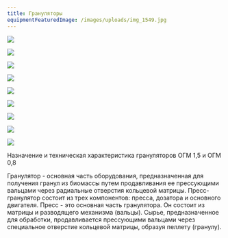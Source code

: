 ```yaml
---
title: Грануляторы
equipmentFeaturedImage: /images/uploads/img_1549.jpg
---
```

![](/images/uploads/img_1550.jpg)

![](/images/uploads/img_1547.jpg)

![](/images/uploads/img_2784.jpg)

![](/images/uploads/img_1594.jpg)

![](/images/uploads/img_1597.jpg)

![](/images/uploads/img_1598.jpg)

![](/images/uploads/img_2785.jpg)

![](/images/uploads/img_2786.jpg)

![](/images/uploads/img_2789.jpg)

Назначение и техническая характеристика грануляторов ОГМ 1,5 и ОГМ 0,8

Гранулятор - основная часть оборудования, предназначенная для получения гранул из биомассы путем продавливания ее прессующими вальцами через радиальные отверстия
кольцевой матрицы. Пресс-гранулятор состоит из трех компонентов: пресса, дозатора и основного двигателя. Пресс - это основная часть гранулятора. Он состоит из матрицы и
разводящего механизма (вальцы). Сырье, предназначенное для обработки, продавливается
прессующими вальцами через специальное отверстие кольцевой матрицы, образуя пеллету
(гранулу).
